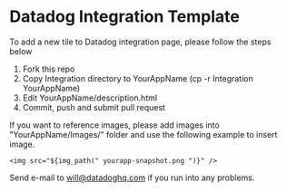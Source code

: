 # Datadog Integration Template

To add a new tile to Datadog integration page, please follow the steps below

1. Fork this repo
2. Copy Integration directory to YourAppName (cp -r Integration YourAppName)
3. Edit YourAppName/description.html
4. Commit, push and submit pull request

If you want to reference images, please add images into "YourAppName/Images/" folder and use the following example to insert image.
```
<img src="${img_path(" yourapp-snapshot.png ")}" />
```

Send e-mail to will@datadoghq.com if you run into any problems.